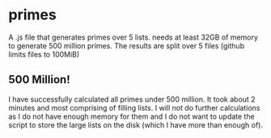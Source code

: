 # primes
A .js file that generates primes over 5 lists. needs at least 32GB of memory to generate 500 million primes.
The results are split over 5 files (github limits files to 100MiB)
## 500 Million!
I have successfully calculated all primes under 500 million. It took about 2 minutes and most comprising of filling lists. I will not do further calculations as I do not have enough memory for them and I do not want to update the script to store the large lists on the disk (which I have more than enough of).
